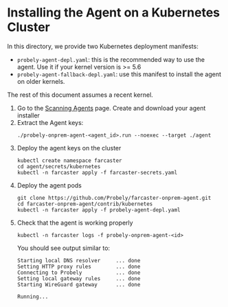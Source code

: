 # Installing the Agent on a Kubernetes Cluster

In this directory, we provide two Kubernetes deployment manifests:
  * `probely-agent-depl.yaml`: this is the recommended way to use the agent. Use it if your kernel version is >= 5.6
  * `probely-agent-fallback-depl.yaml`: use this manifest to install the agent on older kernels.

The rest of this document assumes a recent kernel.

1. Go to the [Scanning Agents](https://plus.probely.app/scanning-agents/) page. Create and download your agent installer
2. Extract the Agent keys:
   ```shell
   ./probely-onprem-agent-<agent_id>.run --noexec --target ./agent
   ```
3. Deploy the agent keys on the cluster
   ```shell
   kubectl create namespace farcaster
   cd agent/secrets/kubernetes
   kubectl -n farcaster apply -f farcaster-secrets.yaml 
   ````
4. Deploy the agent pods
   ```shell
   git clone https://github.com/Probely/farcaster-onprem-agent.git
   cd farcaster-onprem-agent/contrib/kubernetes
   kubectl -n farcaster apply -f probely-agent-depl.yaml
   ```
5. Check that the agent is working properly
   ```shell
   kubectl -n farcaster logs -f probely-onprem-agent-<id>
   ```
   You should see output similar to:
   ```
   Starting local DNS resolver     ... done
   Setting HTTP proxy rules        ... done
   Connecting to Probely           ... done
   Setting local gateway rules     ... done
   Starting WireGuard gateway      ... done

   Running...
   ```

